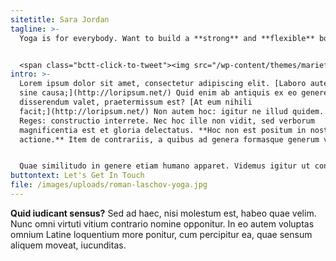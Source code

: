 ```yaml
---
sitetitle: Sara Jordan
tagline: >-
  Yoga is for everybody. Want to build a **strong** and **flexible** body?


  <span class="bctt-click-to-tweet"><img src="/wp-content/themes/marieforleo/assets/images/social/twitter-black.svg" class="lazyloading" data-was-processed="true"><span class="topline"></span><span class="bctt-ctt-text"><a href="https://twitter.com/intent/tweet?url=https://www.marieforleo.com/2019/03/unique-selling-point/&amp;text=It%27s%20not%20just%20about%20what%20you%20sell%2C%20it%27s%20about%20what%20you%20stand%20for.%20Learn%20more%20on%20this%20%23MarieTV&amp;via=marieforleo&amp;related=marieforleo" target="_blank" rel="noopener noreferrer">It's not just about what you sell, it's about what you stand for. Learn more on this #MarieTV </a></span><span class="via">via @marieforleo</span><a href="https://twitter.com/intent/tweet?url=https://www.marieforleo.com/2019/03/unique-selling-point/&amp;text=It%27s%20not%20just%20about%20what%20you%20sell%2C%20it%27s%20about%20what%20you%20stand%20for.%20Learn%20more%20on%20this%20%23MarieTV&amp;via=marieforleo&amp;related=marieforleo" target="_blank" class="bctt-ctt-btn" rel="noopener noreferrer">Tweet This</a></span>
intro: >-
  Lorem ipsum dolor sit amet, consectetur adipiscing elit. [Laboro autem non
  sine causa;](http://loripsum.net/) Quid enim ab antiquis ex eo genere, quod ad
  disserendum valet, praetermissum est? [At eum nihili
  facit;](http://loripsum.net/) Non autem hoc: igitur ne illud quidem. Duo
  Reges: constructio interrete. Nec hoc ille non vidit, sed verborum
  magnificentia est et gloria delectatus. **Hoc non est positum in nostra
  actione.** Item de contrariis, a quibus ad genera formasque generum venerunt.


  Quae similitudo in genere etiam humano apparet. Videmus igitur ut conquiescere ne infantes quidem possint. Ad eos igitur converte te, quaeso. Atqui reperies, inquit, in hoc quidem pertinacem; Fatebuntur Stoici haec omnia dicta esse praeclare, neque eam causam Zenoni desciscendi fuisse. *Ego vero isti, inquam, permitto.* **Quod quidem nobis non saepe contingit.** Ut placet, inquit, etsi enim illud erat aptius, aequum cuique concedere. [Ea possunt paria non esse.](http://loripsum.net/) Nunc vero a primo quidem mirabiliter occulta natura est nec perspici nec cognosci potest. Solum praeterea formosum, solum liberum, solum civem, stultost; Iis igitur est difficilius satis facere, qui se Latina scripta dicunt contemnere.
buttontext: Let's Get In Touch
file: /images/uploads/roman-laschov-yoga.jpg
---
```


**Quid iudicant sensus?** Sed ad haec, nisi molestum est, habeo quae velim. Nunc omni virtuti vitium contrario nomine opponitur. In eo autem voluptas omnium Latine loquentium more ponitur, cum percipitur ea, quae sensum aliquem moveat, iucunditas.

